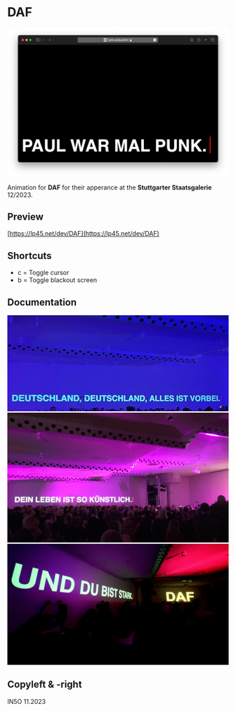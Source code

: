 # DAF

![Screenshot rendering](images/render_screenshot_001.png)

Animation for **DAF** for their apperance at the **Stuttgarter Staatsgalerie** 12/2023.

## Preview

[https://lp45.net/dev/DAF](https://lp45.net/dev/DAF)

## Shortcuts

- c = Toggle cursor
- b = Toggle blackout screen

## Documentation

![Staatsgalerie Stuttgart Documentation 001](images/documentation_001.jpeg)
![Staatsgalerie Stuttgart Documentation 003](images/documentation_003.jpeg)
![Staatsgalerie Stuttgart Documentation 002](images/documentation_002.jpeg)

## Copyleft & -right

IN5O 11.2023
